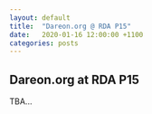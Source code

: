 ```yaml
---
layout: default
title:  "Dareon.org @ RDA P15"
date:   2020-01-16 12:00:00 +1100
categories: posts
---
```


## Dareon.org at RDA P15

TBA...